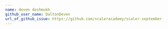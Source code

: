 ```yaml
---
name: deven deshmukh
github_user_name: DaltonDeven
url_of_github_issue: https://github.com/scaleracademy/scaler-september-open-source-challenge/issues/60
---
```

